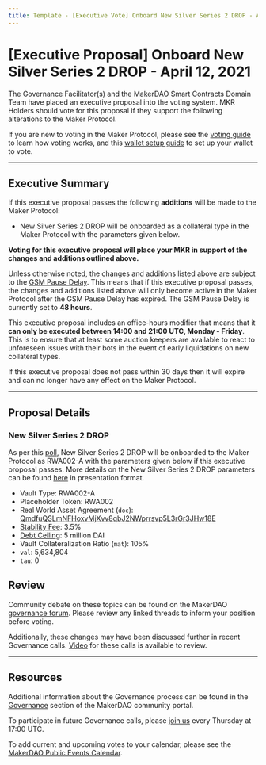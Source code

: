 ```yaml
---
title: Template - [Executive Vote] Onboard New Silver Series 2 DROP - April 12, 2021
---
```


# [Executive Proposal] Onboard New Silver Series 2 DROP - April 12, 2021

The Governance Facilitator(s) and the MakerDAO Smart Contracts Domain Team have placed an executive proposal into the voting system. MKR Holders should vote for this proposal if they support the following alterations to the Maker Protocol.

If you are new to voting in the Maker Protocol, please see the [voting guide](https://community-development.makerdao.com/en/learn/governance/how-voting-works/) to learn how voting works, and this [wallet setup guide](https://community-development.makerdao.com/en/learn/governance/voting-setup/) to set up your wallet to vote.

---

## Executive Summary

If this executive proposal passes the following **additions** will be made to the Maker Protocol:

- New Silver Series 2 DROP will be onboarded as a collateral type in the Maker Protocol with the parameters given below.

**Voting for this executive proposal will place your MKR in support of the changes and additions outlined above.**

Unless otherwise noted, the changes and additions listed above are subject to the [GSM Pause Delay](https://community-development.makerdao.com/en/learn/governance/param-gsm-pause-delay). This means that if this executive proposal passes, the changes and additions listed above will only become active in the Maker Protocol after the GSM Pause Delay has expired. The GSM Pause Delay is currently set to **48 hours**.

This executive proposal includes an office-hours modifier that means that it **can only be executed between 14:00 and 21:00 UTC, Monday - Friday**. This is to ensure that at least some auction keepers are available to react to unforeseen issues with their bots in the event of early liquidations on new collateral types.

If this executive proposal does not pass within 30 days then it will expire and can no longer have any effect on the Maker Protocol.

---

## Proposal Details

### New Silver Series 2 DROP

As per this [poll](https://vote.makerdao.com/polling/QmcG3DcU?network=mainnet#poll-detail), New Silver Series 2 DROP will be onboarded to the Maker Protocol as RWA002-A with the parameters given below if this executive proposal passes. More details on the New Silver Series 2 DROP parameters can be found [here](https://forum.makerdao.com/t/new-silver-onboarding-executive-presentation/7373) in presentation format.

- Vault Type: RWA002-A
- Placeholder Token: RWA002
- Real World Asset Agreement (`doc`): [QmdfuQSLmNFHoxvMjXvv8qbJ2NWprrsvp5L3rGr3JHw18E](https://ipfs.io/ipfs/QmdfuQSLmNFHoxvMjXvv8qbJ2NWprrsvp5L3rGr3JHw18E)
- [Stability Fee](https://community-development.makerdao.com/en/learn/governance/param-stability-fee): 3.5%
- [Debt Ceiling](https://community-development.makerdao.com/en/learn/governance/param-debt-ceiling): 5 million DAI
- Vault Collateralization Ratio (`mat`): 105%
- `val`: 5,634,804
- `tau`: 0

## Review

Community debate on these topics can be found on the MakerDAO [governance forum](https://forum.makerdao.com/). Please review any linked threads to inform your position before voting.

Additionally, these changes may have been discussed further in recent Governance calls. [Video](https://www.youtube.com/playlist?list=PLLzkWCj8ywWNq5-90-Id6VPSsrk4OWVan) for these calls is available to review.

---

## Resources

Additional information about the Governance process can be found in the [Governance](https://community-development.makerdao.com/en/learn/governance) section of the MakerDAO community portal.

To participate in future Governance calls, please [join us](https://github.com/makerdao/community/tree/master/governance/governance-and-risk-meetings) every Thursday at 17:00 UTC.

To add current and upcoming votes to your calendar, please see the [MakerDAO Public Events Calendar](https://calendar.google.com/calendar/embed?src=makerdao.com_3efhm2ghipksegl009ktniomdk%40group.calendar.google.com&ctz=UTC&mode=week&showCalendars=0&showPrint=0).
